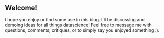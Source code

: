 ## Welcome!
I hope you enjoy or find some use in this blog. I'll be discussing and demoing ideas for all things datascience! Feel free to message me with questions, comments, critiques, or to simply say you enjoyed something :).
